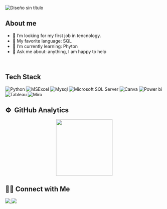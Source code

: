   ![Diseño sin título](https://github.com/user-attachments/assets/475ec692-2dc2-4dba-bdd9-f9212edd01c0)

## About me
- 🔭 I’m looking for my first job in tencnology.
- 💙 My favorite language: SQL
- 🌱 I’m currently learning: Phyton 
- 💬 Ask me about: anything, I am happy to help

<br/>

## Tech Stack

  ![Python](https://img.shields.io/badge/Python-14354C?style=for-the-badge&logo=python&logoColor=white)
  ![MSExcel](https://img.shields.io/badge/Microsoft_Excel-217346?style=for-the-badge&logo=microsoft-excel&logoColor=white) 
  ![Mysql](https://img.shields.io/badge/MySQL-4479A1?style=for-the-badge&logo=mysql&logoColor=white)
 ![Microsoft SQL Server](https://custom-icon-badges.demolab.com/badge/Microsoft%20SQL%20Server-CC2927?style=for-the-badge&logo=mssqlserver-white&logoColor=white)
  ![Canva](https://img.shields.io/badge/Canva-7952B3?style=for-the-badge&logo=canva&logoColor=white)
  ![Power bi](https://custom-icon-badges.demolab.com/badge/Power%20BI-F1C912?style=for-the-badge&logo=power-bi&logoColor=fff)
  ![Tableau](https://custom-icon-badges.demolab.com/badge/Tableau-0176D3?style=for-the-badge&logo=tableau&logoColor=fff)
  ![Miro](https://img.shields.io/badge/Miro-050038?style=for-the-badge&logo=miro&logoColor=fff)

## ⚙️ &nbsp;GitHub Analytics

<p align="center">
<a href="https://github.com/Ivanalbusto">
  <img height="180em" src="https://github-readme-stats-eight-theta.vercel.app/api?username=Ivanalbusto&show_icons=true&theme=algolia&include_all_commits=true&count_private=true"/>
</a>
<br/> 
  
## 🤝🏻&nbsp;Connect with Me 
<p>
<a href="https://www.linkedin.com/in/iv%C3%A1n-nazareno-albusto-b55098231/" target="_blank">
<img src="https://custom-icon-badges.demolab.com/badge/LinkedIn-0A66C2?style=for-the-badge&logo=linkedin-white&logoColor=fff">

<a href="https://albustoivannazareno@gmail.com/" target="_blank">
<img src="https://img.shields.io/badge/Gmail-D14836?style=for-the-badge&logo=gmail&logoColor=white">
</p>
